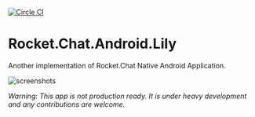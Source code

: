 [![Circle CI](https://circleci.com/gh/RocketChat/Rocket.Chat.Android.Lily/tree/develop.svg?style=shield)](https://circleci.com/gh/RocketChat/Rocket.Chat.Android.Lily/tree/develop)

# Rocket.Chat.Android.Lily
Another implementation of Rocket.Chat Native Android Application.

![screenshots](https://cloud.githubusercontent.com/assets/11763113/11970423/2860d9a8-a96e-11e5-9351-f8a65db8411c.png)

*Warning: This app is not production ready. It is under heavy development and any contributions are welcome.*

